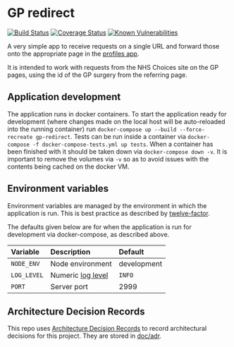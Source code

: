 # GP redirect

[![Build Status](https://travis-ci.org/nhsuk/gp-redirect.svg?branch=master)](https://travis-ci.org/nhsuk/gp-redirect)
[![Coverage Status](https://coveralls.io/repos/github/nhsuk/gp-redirect/badge.svg?branch=master)](https://coveralls.io/github/nhsuk/gp-redirect?branch=master)
[![Known Vulnerabilities](https://snyk.io/test/github/nhsuk/gp-redirect/badge.svg)](https://snyk.io/test/github/nhsuk/gp-redirect)

A very simple app to receive requests on a single URL and forward those onto
the appropriate page in the [profiles app](https://github.com/nhsuk/profiles).

It is intended to work with requests from the NHS Choices site on the GP pages,
using the id of the GP surgery from the referring page.

## Application development

The application runs in docker containers. To start the application ready for
development (where changes made on the local host will be auto-reloaded into
the running container) run `docker-compose up --build --force-recreate
gp-redirect`.  Tests can be run inside a container via `docker-compose -f
docker-compose-tests.yml up tests`.  When a container has been finished with it
should be taken down via `docker-compose down -v`. It is important to remove
the volumes via `-v` so as to avoid issues with the contents being cached on
the docker VM.

## Environment variables

Environment variables are managed by the environment in which the application
is run. This is best practice as described by
[twelve-factor](https://12factor.net/config).

The defaults given below are for when the application is run for development
via docker-compose, as described above.

| Variable    | Description                                                       | Default     |
| :---        | :---                                                              | :---        |
| `NODE_ENV`  | Node environment                                                  | development |
| `LOG_LEVEL` | Numeric [log level](https://github.com/trentm/node-bunyan#levels) | `INFO`      |
| `PORT`      | Server port                                                       | 2999        |

## Architecture Decision Records

This repo uses
[Architecture Decision Records](http://thinkrelevance.com/blog/2011/11/15/documenting-architecture-decisions)
to record architectural decisions for this project.
They are stored in [doc/adr](doc/adr).
